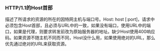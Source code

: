 ### HTTP/1.1的Host首部
描述了所请求的资源的所在的因特网主机与端口号。Host: host [:port]，请求中必须包含Host首部，且必须与URL中的一致，如果没有端口，使用URL中的端口，如果是代理，则要求转发前改为原始服务器的地址。缺少Host使用400响应码。如果资源不随主机不同而不同，Host没什么用，如果使用绝对的URL，那么优先通过绝对的URL来获取资源。